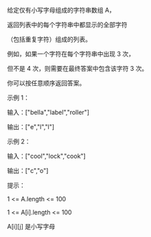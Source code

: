 给定仅有小写字母组成的字符串数组 A，

返回列表中的每个字符串中都显示的全部字符

（包括重复字符）组成的列表。

例如，如果一个字符在每个字符串中出现 3 次，

但不是 4 次，则需要在最终答案中包含该字符 3 次。

你可以按任意顺序返回答案。

 

示例 1：

输入：["bella","label","roller"]

输出：["e","l","l"]

示例 2：

输入：["cool","lock","cook"]

输出：["c","o"]
 

提示：

1 <= A.length <= 100

1 <= A[i].length <= 100

A[i][j] 是小写字母